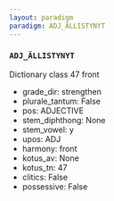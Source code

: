 ```yaml
---
layout: paradigm
paradigm: ADJ_ÄLLISTYNYT
---
```

### ` ADJ_ÄLLISTYNYT `

Dictionary class 47 front
* grade_dir: strengthen
* plurale_tantum: False
* pos: ADJECTIVE
* stem_diphthong: None
* stem_vowel: y
* upos: ADJ
* harmony: front
* kotus_av: None
* kotus_tn: 47
* clitics: False
* possessive: False
